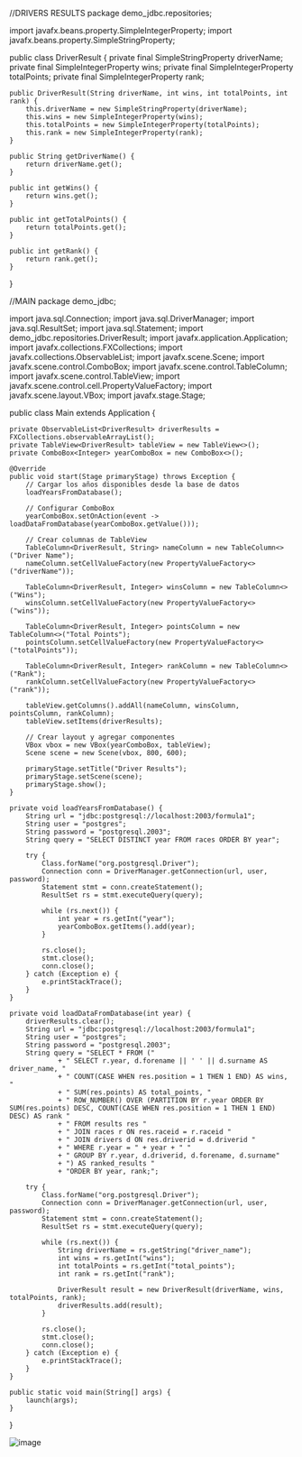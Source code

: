 //DRIVERS RESULTS
package demo_jdbc.repositories;

import javafx.beans.property.SimpleIntegerProperty;
import javafx.beans.property.SimpleStringProperty;

public class DriverResult {
    private final SimpleStringProperty driverName;
    private final SimpleIntegerProperty wins;
    private final SimpleIntegerProperty totalPoints;
    private final SimpleIntegerProperty rank;

    public DriverResult(String driverName, int wins, int totalPoints, int rank) {
        this.driverName = new SimpleStringProperty(driverName);
        this.wins = new SimpleIntegerProperty(wins);
        this.totalPoints = new SimpleIntegerProperty(totalPoints);
        this.rank = new SimpleIntegerProperty(rank);
    }

    public String getDriverName() {
        return driverName.get();
    }

    public int getWins() {
        return wins.get();
    }

    public int getTotalPoints() {
        return totalPoints.get();
    }

    public int getRank() {
        return rank.get();
    }
}




//MAIN
package demo_jdbc;

import java.sql.Connection;
import java.sql.DriverManager;
import java.sql.ResultSet;
import java.sql.Statement;
import demo_jdbc.repositories.DriverResult;
import javafx.application.Application;
import javafx.collections.FXCollections;
import javafx.collections.ObservableList;
import javafx.scene.Scene;
import javafx.scene.control.ComboBox;
import javafx.scene.control.TableColumn;
import javafx.scene.control.TableView;
import javafx.scene.control.cell.PropertyValueFactory;
import javafx.scene.layout.VBox;
import javafx.stage.Stage;

public class Main extends Application {

    private ObservableList<DriverResult> driverResults = FXCollections.observableArrayList();
    private TableView<DriverResult> tableView = new TableView<>();
    private ComboBox<Integer> yearComboBox = new ComboBox<>();

    @Override
    public void start(Stage primaryStage) throws Exception {
        // Cargar los años disponibles desde la base de datos
        loadYearsFromDatabase();

        // Configurar ComboBox
        yearComboBox.setOnAction(event -> loadDataFromDatabase(yearComboBox.getValue()));

        // Crear columnas de TableView
        TableColumn<DriverResult, String> nameColumn = new TableColumn<>("Driver Name");
        nameColumn.setCellValueFactory(new PropertyValueFactory<>("driverName"));

        TableColumn<DriverResult, Integer> winsColumn = new TableColumn<>("Wins");
        winsColumn.setCellValueFactory(new PropertyValueFactory<>("wins"));

        TableColumn<DriverResult, Integer> pointsColumn = new TableColumn<>("Total Points");
        pointsColumn.setCellValueFactory(new PropertyValueFactory<>("totalPoints"));

        TableColumn<DriverResult, Integer> rankColumn = new TableColumn<>("Rank");
        rankColumn.setCellValueFactory(new PropertyValueFactory<>("rank"));

        tableView.getColumns().addAll(nameColumn, winsColumn, pointsColumn, rankColumn);
        tableView.setItems(driverResults);

        // Crear layout y agregar componentes
        VBox vbox = new VBox(yearComboBox, tableView);
        Scene scene = new Scene(vbox, 800, 600);

        primaryStage.setTitle("Driver Results");
        primaryStage.setScene(scene);
        primaryStage.show();
    }

    private void loadYearsFromDatabase() {
        String url = "jdbc:postgresql://localhost:2003/formula1";
        String user = "postgres";
        String password = "postgresql.2003";
        String query = "SELECT DISTINCT year FROM races ORDER BY year";

        try {
            Class.forName("org.postgresql.Driver");
            Connection conn = DriverManager.getConnection(url, user, password);
            Statement stmt = conn.createStatement();
            ResultSet rs = stmt.executeQuery(query);

            while (rs.next()) {
                int year = rs.getInt("year");
                yearComboBox.getItems().add(year);
            }

            rs.close();
            stmt.close();
            conn.close();
        } catch (Exception e) {
            e.printStackTrace();
        }
    }

    private void loadDataFromDatabase(int year) {
        driverResults.clear();
        String url = "jdbc:postgresql://localhost:2003/formula1";
        String user = "postgres";
        String password = "postgresql.2003";
        String query = "SELECT * FROM ("
                + " SELECT r.year, d.forename || ' ' || d.surname AS driver_name, "
                + " COUNT(CASE WHEN res.position = 1 THEN 1 END) AS wins, "
                + " SUM(res.points) AS total_points, "
                + " ROW_NUMBER() OVER (PARTITION BY r.year ORDER BY SUM(res.points) DESC, COUNT(CASE WHEN res.position = 1 THEN 1 END) DESC) AS rank "
                + " FROM results res "
                + " JOIN races r ON res.raceid = r.raceid "
                + " JOIN drivers d ON res.driverid = d.driverid "
                + " WHERE r.year = " + year + " "
                + " GROUP BY r.year, d.driverid, d.forename, d.surname"
                + ") AS ranked_results "
                + "ORDER BY year, rank;";

        try {
            Class.forName("org.postgresql.Driver");
            Connection conn = DriverManager.getConnection(url, user, password);
            Statement stmt = conn.createStatement();
            ResultSet rs = stmt.executeQuery(query);

            while (rs.next()) {
                String driverName = rs.getString("driver_name");
                int wins = rs.getInt("wins");
                int totalPoints = rs.getInt("total_points");
                int rank = rs.getInt("rank");

                DriverResult result = new DriverResult(driverName, wins, totalPoints, rank);
                driverResults.add(result);
            }

            rs.close();
            stmt.close();
            conn.close();
        } catch (Exception e) {
            e.printStackTrace();
        }
    }

    public static void main(String[] args) {
        launch(args);
    }
}




![image](https://github.com/Timador/TableView-Drivers/assets/168133781/f09a9a96-ee39-4ef5-b595-ba3fa09e95bb)






